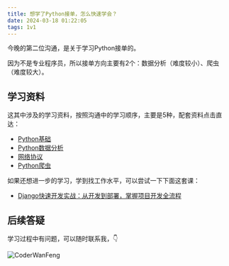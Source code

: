 ```yaml
---
title: 想学了Python接单，怎么快速学会？
date: 2024-03-18 01:22:05
tags: 1v1
---
```


今晚的第二位沟通，是关于学习Python接单的。

因为不是专业程序员，所以接单方向主要有2个：数据分析（难度较小）、爬虫（难度较大）。


## 学习资料

这其中涉及的学习资料，按照沟通中的学习顺序，主要是5种，配套资料点击直达：

- [Python基础](https://www.bilibili.com/video/BV1MM4y1G76j/?spm_id_from=333.999.0.0)
- [Python数据分析](https://www.bilibili.com/video/BV1hk4y1C73S/?spm_id_from=333.999.0.0)
- [网络协议](https://www.bilibili.com/video/BV11K411c75T/?spm_id_from=333.337.search-card.all.click)
- [Python爬虫](https://www.bilibili.com/video/BV1y54y1y74F/?spm_id_from=333.999.0.0)

如果还想进一步的学习，学到找工作水平，可以尝试一下下面这套课：

- [Django快速开发实战：从开发到部署，掌握项目开发全流程](https://www.bilibili.com/video/BV1zi4y1t7YU)


## 后续答疑

学习过程中有问题，可以随时联系我，👇

![CoderWanFeng](https://cos.python-office.com/wechat/qr-code.jpg)


